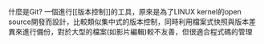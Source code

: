 什麼是Git?
	一個進行[[版本控制]]的工具，原來是為了LINUX kernel的open source開發而設計，比較類似集中式的版本控制，同時利用檔案式快照與版本差異來進行備份，對於大型的檔案(如影片編輯)較不友善，但很適合程式碼的管理
